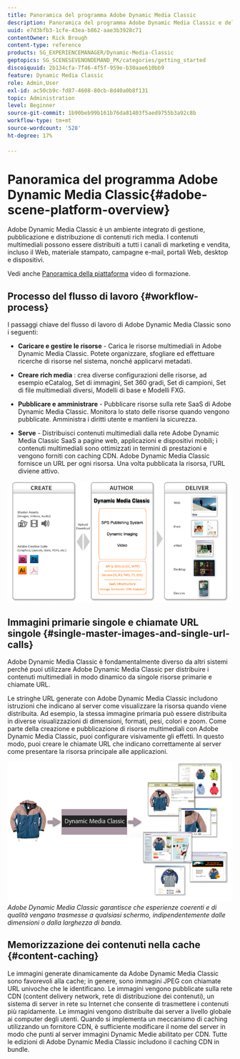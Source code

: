 ```yaml
---
title: Panoramica del programma Adobe Dynamic Media Classic
description: Panoramica del programma Adobe Dynamic Media Classic e dell'intero processo di workflow.
uuid: e7d3bfb3-1cfe-43ea-b862-aae3b3928c71
contentOwner: Rick Brough
content-type: reference
products: SG_EXPERIENCEMANAGER/Dynamic-Media-Classic
geptopics: SG_SCENESEVENONDEMAND_PK/categories/getting_started
discoiquuid: 2b134cfa-7f46-4f5f-959e-b30aae610bb9
feature: Dynamic Media Classic
role: Admin,User
exl-id: ac50cb9c-fd87-4608-80cb-8d40a0b8f131
topic: Administration
level: Beginner
source-git-commit: 1b90beb99b161b76da81403f5aed9755b3a92c8b
workflow-type: tm+mt
source-wordcount: '528'
ht-degree: 17%

---
```


# Panoramica del programma Adobe Dynamic Media Classic{#adobe-scene-platform-overview}

Adobe Dynamic Media Classic è un ambiente integrato di gestione, pubblicazione e distribuzione di contenuti rich media. I contenuti multimediali possono essere distribuiti a tutti i canali di marketing e vendita, incluso il Web, materiale stampato, campagne e-mail, portali Web, desktop e dispositivi.

Vedi anche [Panoramica della piattaforma](https://s7d5.scene7.com/s7viewers/html5/VideoViewer.html?videoserverurl=https://s7d5.scene7.com/is/content/&amp;emailurl=https://s7d5.scene7.com/s7/emailFriend&amp;serverUrl=https://s7d5.scene7.com/is/image/&amp;config=Scene7SharedAssets/Universal_HTML5_Video&amp;contenturl=https://s7d5.scene7.com/skins/&amp;asset=S7tutorials/572_Platform%20Overview_converted%20renamed_Getting%20Started-AVS) video di formazione.

## Processo del flusso di lavoro {#workflow-process}

I passaggi chiave del flusso di lavoro di Adobe Dynamic Media Classic sono i seguenti:

* **Caricare e gestire le risorse** - Carica le risorse multimediali in Adobe Dynamic Media Classic. Potete organizzare, sfogliare ed effettuare ricerche di risorse nel sistema, nonché applicarvi metadati.

* **Creare rich media** : crea diverse configurazioni delle risorse, ad esempio eCatalog, Set di immagini, Set 360 gradi, Set di campioni, Set di file multimediali diversi, Modelli di base e Modelli FXG.

* **Pubblicare e amministrare** - Pubblicare risorse sulla rete SaaS di Adobe Dynamic Media Classic. Monitora lo stato delle risorse quando vengono pubblicate. Amministra i diritti utente e mantieni la sicurezza.

* **Serve** - Distribuisci contenuti multimediali dalla rete Adobe Dynamic Media Classic SaaS a pagine web, applicazioni e dispositivi mobili; i contenuti multimediali sono ottimizzati in termini di prestazioni e vengono forniti con caching CDN. Adobe Dynamic Media Classic fornisce un URL per ogni risorsa. Una volta pubblicata la risorsa, l’URL diviene attivo.

![Il processo del flusso di lavoro di Adobe Dynamic Media Classic](/help/using/assets/gs_workflow.png)

## Immagini primarie singole e chiamate URL singole {#single-master-images-and-single-url-calls}

Adobe Dynamic Media Classic è fondamentalmente diverso da altri sistemi perché puoi utilizzare Adobe Dynamic Media Classic per distribuire i contenuti multimediali in modo dinamico da singole risorse primarie e chiamate URL.

Le stringhe URL generate con Adobe Dynamic Media Classic includono istruzioni che indicano al server come visualizzare la risorsa quando viene distribuita. Ad esempio, la stessa immagine primaria può essere distribuita in diverse visualizzazioni di dimensioni, formati, pesi, colori e zoom. Come parte della creazione e pubblicazione di risorse multimediali con Adobe Dynamic Media Classic, puoi configurare visivamente gli effetti. In questo modo, puoi creare le chiamate URL che indicano correttamente al server come presentare la risorsa principale alle applicazioni.

![Adobe Dynamic Media Classic è in grado di fornire la stessa immagine primaria a supporti diversi in formati e dimensioni diversi.](/help/using/assets/gs_dynamic_publishing.png)
*Adobe Dynamic Media Classic garantisce che esperienze coerenti e di qualità vengano trasmesse a qualsiasi schermo, indipendentemente dalle dimensioni o dalla larghezza di banda.*

## Memorizzazione dei contenuti nella cache {#content-caching}

Le immagini generate dinamicamente da Adobe Dynamic Media Classic sono favorevoli alla cache; in genere, sono immagini JPEG con chiamate URL univoche che le identificano. Le immagini vengono pubblicate sulla rete CDN (content delivery network, rete di distribuzione dei contenuti), un sistema di server in rete su Internet che consente di trasmettere i contenuti più rapidamente. Le immagini vengono distribuite dai server a livello globale ai computer degli utenti. Quando si implementa un meccanismo di caching utilizzando un fornitore CDN, è sufficiente modificare il nome del server in modo che punti al server immagini Dynamic Medie abilitato per CDN. Tutte le edizioni di Adobe Dynamic Media Classic includono il caching CDN in bundle.
